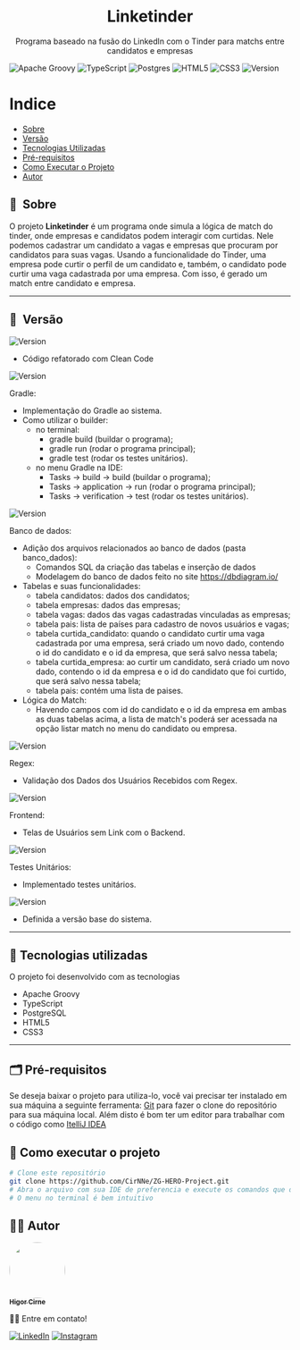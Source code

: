 <h1 align="center">Linketinder</h1>

<p align="center">Programa baseado na fusão do Linkedln com o Tinder para matchs entre candidatos e empresas</p>

![Apache Groovy](https://img.shields.io/badge/Apache%20Groovy-4298B8.svg?style=for-the-badge&logo=Apache+Groovy&logoColor=white)
![TypeScript](https://img.shields.io/badge/typescript-%23007ACC.svg?style=for-the-badge&logo=typescript&logoColor=white)
![Postgres](https://img.shields.io/badge/postgres-%23316192.svg?style=for-the-badge&logo=postgresql&logoColor=white)
![HTML5](https://img.shields.io/badge/html5-%23E34F26.svg?style=for-the-badge&logo=html5&logoColor=white)
![CSS3](https://img.shields.io/badge/css3-%231572B6.svg?style=for-the-badge&logo=css3&logoColor=white)
![Version](https://img.shields.io/badge/version-v3.1.0-blue) 


Indice
=================
 * [Sobre](#-sobre)
 * [Versão](#-versão)
 * [Tecnologias Utilizadas](#-tecnologias-utilizadas)
 * [Pré-requisitos](#-pré-requisitos)
 * [Como Executar o Projeto](#-como-executar-o-projeto)
 * [Autor](#-autor)

## 🔖&nbsp; Sobre

O projeto **Linketinder** é um programa onde simula a lógica de match do tinder, onde empresas e candidatos podem interagir com curtidas. 
Nele podemos cadastrar um candidato a vagas e empresas que procuram por candidatos para suas vagas. Usando a funcionalidade do Tinder, uma empresa 
pode curtir o perfil de um candidato e, também, o candidato pode curtir uma vaga cadastrada por uma empresa. Com isso, é gerado um match entre candidato e empresa.

---

## 🔖&nbsp; Versão

![Version](https://img.shields.io/badge/version-v3.1.0-blue)

- Código refatorado com Clean Code

![Version](https://img.shields.io/badge/version-v3.0.0-blue)

Gradle:
- Implementação do Gradle ao sistema.
- Como utilizar o builder:
  - no terminal:
    - gradle build (buildar o programa);
    - gradle run (rodar o programa principal);
    - gradle test (rodar os testes unitários).
  - no menu Gradle na IDE:
    - Tasks -> build -> build (buildar o programa);
    - Tasks -> application -> run (rodar o programa principal);
    - Tasks -> verification -> test (rodar os testes unitários).

![Version](https://img.shields.io/badge/version-v2.0.0-blue)

Banco de dados:
- Adição dos arquivos relacionados ao banco de dados (pasta banco_dados):
  - Comandos SQL da criação das tabelas e inserção de dados
  - Modelagem do banco de dados feito no site https://dbdiagram.io/
- Tabelas e suas funcionalidades:
  - tabela candidatos: dados dos candidatos;
  - tabela empresas: dados das empresas;
  - tabela vagas: dados das vagas cadastradas vinculadas as empresas;
  - tabela pais: lista de países para cadastro de novos usuários e vagas;
  - tabela curtida_candidato: quando o candidato curtir uma vaga cadastrada por uma empresa, será criado um novo dado, 
                              contendo o id do candidato e o id da empresa, que será salvo nessa tabela;
  - tabela curtida_empresa: ao curtir um candidato, será criado um novo dado, contendo o id da empresa e o id do candidato
                            que foi curtido, que será salvo nessa tabela;
  - tabela pais: contém uma lista de paises.
- Lógica do Match:
  - Havendo campos com id do candidato e o id da empresa em ambas as duas tabelas acima, a
    lista de match's poderá ser acessada na opção listar match no menu do candidato ou
    empresa.

![Version](https://img.shields.io/badge/version-v1.3.0-blue)

Regex:
- Validação dos Dados dos Usuários Recebidos com Regex.

![Version](https://img.shields.io/badge/version-v1.2.0-blue)

Frontend:
- Telas de Usuários sem Link com o Backend.

![Version](https://img.shields.io/badge/version-v1.1.0-blue)

Testes Unitários:
- Implementado testes unitários.

![Version](https://img.shields.io/badge/version-v1.0.0-blue)
- Definida a versão base do sistema.

---

## 🚀 Tecnologias utilizadas

O projeto foi desenvolvido com as tecnologias

- Apache Groovy
- TypeScript
- PostgreSQL
- HTML5
- CSS3

---

## 🗂 Pré-requisitos

Se deseja baixar o projeto para utiliza-lo, você vai precisar ter instalado em sua máquina a seguinte ferramenta:
[Git](https://git-scm.com) para fazer o clone do repositório para sua máquina local. 
Além disto é bom ter um editor para trabalhar com o código como [ItelliJ IDEA](https://www.jetbrains.com/pt-br/idea/)

## 🎲 Como executar o projeto

```bash
# Clone este repositório
git clone https://github.com/CirNNe/ZG-HERO-Project.git
# Abra o arquivo com sua IDE de preferencia e execute os comandos que desejar
# O menu no terminal é bem intuitivo
```

## 👨‍💻 Autor

<a href="https://github.com/CirNNe">
 <img style="border-radius: 50%;" src="https://avatars.githubusercontent.com/u/98779843?s=400&u=0acf3d526d374b620501ea180d5c81c3ff998c42&v=4" width="100px;" alt=""/>
 <br />
 <sub><b>Higor Cirne</b></sub></a> <a href="https://github.com/CirNNe" title="GitHub"></a>

👋🏽 Entre em contato!

[![LinkedIn](https://img.shields.io/badge/linkedin-%230077B5.svg?style=for-the-badge&logo=linkedin&logoColor=white)](https://www.linkedin.com/in/higorcirne/)
[![Instagram](https://img.shields.io/badge/Instagram-%23E4405F.svg?style=for-the-badge&logo=Instagram&logoColor=white)](https://www.instagram.com/higordev_/)
